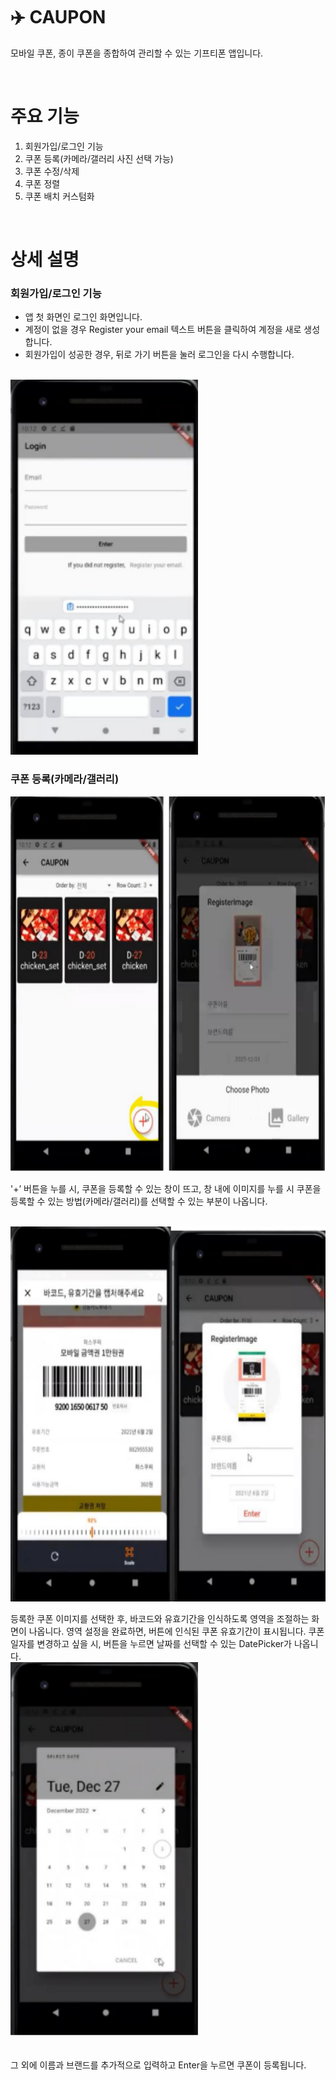 
# :airplane: CAUPON
모바일 쿠폰, 종이 쿠폰을 종합하여 관리할 수 있는 기프티폰 앱입니다.

<br>

# 주요 기능
1. 회원가입/로그인 기능
2. 쿠폰 등록(카메라/갤러리 사진 선택 가능)
3. 쿠폰 수정/삭제
4. 쿠폰 정렬
5. 쿠폰 배치 커스텀화

<br>

# 상세 설명

### 회원가입/로그인 기능  

- 앱 첫 화면인 로그인 화면입니다.
- 계정이 없을 경우 Register your email 텍스트 버튼을 클릭하여 계정을 새로 생성합니다. 
- 회원가입이 성공한 경우, 뒤로 가기 버튼을 눌러 로그인을 다시 수행합니다.  

<br>

<img src = "./img/login.PNG" width="300" height="600">

### 쿠폰 등록(카메라/갤러리)    

<img src = "./img/register1.PNG" width="600" height="600">  
<br>

'+’ 버튼을 누를 시, 쿠폰을 등록할 수 있는 창이 뜨고, 창 내에 이미지를 누를 시 쿠폰을 등록할 수 있는 방법(카메라/갤러리)를 선택할 수 있는 부분이 나옵니다.

<br>
<img src = "./img/register2.PNG" width="600" height="600">  

<br>

등록한 쿠폰 이미지를 선택한 후, 바코드와 유효기간을 인식하도록 영역을 조절하는 화면이 나옵니다. 영역 설정을 완료하면, 버튼에 인식된 쿠폰 유효기간이 표시됩니다. 쿠폰 일자를 변경하고 싶을 시, 버튼을 누르면 날짜를 선택할 수 있는 DatePicker가 나옵니다.
<br>
<img src = "./img/register3.PNG" width="300" height="600">  
<br>  

그 외에 이름과 브랜드를 추가적으로 입력하고 Enter을 누르면 쿠폰이 등록됩니다.





